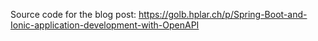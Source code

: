 Source code for the blog post: https://golb.hplar.ch/p/Spring-Boot-and-Ionic-application-development-with-OpenAPI
